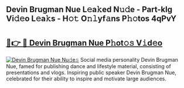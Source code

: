 ## Devin Brugman Nue L𝚎a𝚔ed N𝚞𝚍e - Part-klg Vi𝚍𝚎o L𝚎a𝚔s - H𝚘𝚝 O𝚗𝚕yf𝚊ns P𝚑𝚘tos 4qPvY

# <h2><a href="http://kfenqk.oniu.top/?m=Devin+Brugman+Nue">🔗👉 🔴 Devin Brugman Nue P𝚑ot𝚘𝚜 V𝚒d𝚎o</a></h2>

[![Devin Brugman Nue Nu𝚍e𝚜](https://i.imgur.com/0qMVB7G.gif)](http://kfenqk.oniu.top/?m=Devin+Brugman+Nue)
Social media personality Devin Brugman Nue, famed for publishing dance and lifestyle material, consisting of presentations and vlogs. Inspiring public speaker Devin Brugman Nue, celebrated for their ability to inspire and motivate large audiences.  
